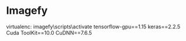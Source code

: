 # Imagefy
virtualenc: imagefy\scripts\activate
tensorflow-gpu==1.15
keras==2.2.5
Cuda ToolKit==10.0
CuDNN==7.6.5
